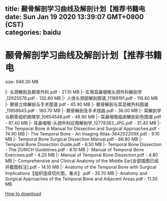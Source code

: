 
title: 颞骨解剖学习曲线及解剖计划【推荐书籍电
date: Sun Jan 19 2020 13:39:07 GMT+0800 (CST)    
categories: baidu
---

# 颞骨解剖学习曲线及解剖计划【推荐书籍电
size: 946.30 MB
 
 
|- 头颈解剖及颞骨外科.pdf - 21.10 MB
|- 实用耳鼻咽喉头颈外科解剖学_12625578.pdf - 132.60 MB
|- 人体头颈部解剖图谱_11189191.pdf - 116.80 MB
|- 颞骨立体解剖与手术图谱.pdf - 45.90 MB
|- 颞骨解剖与耳显微外科图谱_11858643.pdf - 180.70 MB
|- 颞骨解剖及手术径路.pdf - 36.00 MB
|- 耳解剖学与颞骨组织病理学_10654548.pdf - 48.90 MB
|- 耳鼻咽喉临床解剖彩色图谱.pdf - 97.40 MB
|- 耳鼻咽喉-头颈外科应用解剖学_12778383_JPG.pdf - 31.40 MB
|- The Temporal Bone A Manual for Dissection and Surgical Approaches.pdf - 74.90 MB
|- The Temporal Bone - An Imaging Atlas-364202209X.pdf - 9.10 MB
|- Temporal Bone Surgical Dissection Manual.pdf - 66.80 MB
|- Temporal Bone Dissection Guide.pdf - 6.50 MB
|- Temporal Bone Dissection - The ZURICH Guidelines.pdf - 8.10 MB
|- Manual of Temporal Bone Exercises.pdf - 4.20 MB
|- Manual of Temporal Bone Dissection.pdf - 4.80 MB
|- Comprehensive and Clinical Anatomy of the Middle Ear[全部插图已阅并截图标注].pdf - 14.10 MB
|- Anatomy of the Temporal Bone with Surgical Implications【组织连续切片图，重点】.pdf - 35.70 MB
|- Anatomy and Surgical Approaches of the Temporal Bone and Adjacent Areas.pdf - 11.30 MB

[How to download](https://bpcam.bemobtrk.com/go/2ceec3aa-1ca2-46d6-b9ff-aaa5c184517c?jno=4503)